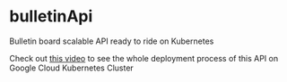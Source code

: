 # bulletinApi
Bulletin board scalable API ready to ride on Kubernetes

Check out [this video](https://www.youtube.com/watch?v=pkZrgHxJ130&t=1207s) 
to see the whole deployment process of this API on Google Cloud Kubernetes Cluster
